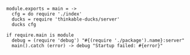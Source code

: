     module.exports = main = ->
      cfg = do require './index'
      ducks = require 'thinkable-ducks/server'
      ducks cfg

    if require.main is module
      debug = (require 'debug') "#{(require './package').name}:server"
      main().catch (error) -> debug "Startup failed: #{error}"
